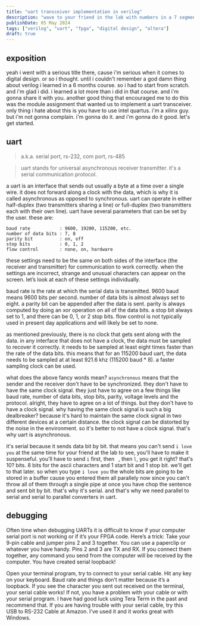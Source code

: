 ```yaml
---
title: "uart transceiver implementation in verilog"
description: "wave to your friend in the lab with numbers in a 7 segment display"
publishDate: 05 May 2024
tags: ["verilog", "uart", "fpga", "digital design", "altera"]
draft: true
---
```


## exposition

yeah i went with a serious title there, cause i'm serious when it comes to digital design. or so i thought. until i couldn't remember a god damn thing about verilog i learned in a 6 months course. so i had to start from scratch. and i'm glad i did. i learned a lot more than i did in that course. and i'm gonna share it with you. another good thing that encouraged me to do this was the module assignment that wanted us to implement a uart transceiver. only thing i hate about this is you have to use intel quartus. i'm a xilinx guy. but i'm not gonna complain. i'm gonna do it. and i'm gonna do it good. let's get started.

## uart

> a.k.a. serial port, rs-232, com port, rs-485

> uart stands for universal asynchronous receiver transmitter. it's a serial communication protocol.

a uart is an interface that sends out usually a byte at a time over a single wire. it does not forward along a clock with the data, which is why it is called asynchronous as opposed to synchronous. uart can operate in either half-duplex (two transmitters sharing a line) or full-duplex (two transmitters each with their own line). uart have several parameters that can be set by the user. these are:

    baud rate           : 9600, 19200, 115200, etc.
    number of data bits : 7, 8
    parity bit          : on, off
    stop bits           : 0, 1, 2
    flow control        : none, on, hardware

these settings need to be the same on both sides of the interface (the receiver and transmitter) for communication to work correctly. when the settings are incorrect, strange and unusual characters can appear on the screen. let’s look at each of these settings individually.

baud rate is the rate at which the serial data is transmitted. 9600 baud means 9600 bits per second. number of data bits is almost always set to eight. a parity bit can be appended after the data is sent. parity is always computed by doing an xor operation on all of the data bits. a stop bit always set to 1, and there can be 0, 1, or 2 stop bits. flow control is not typically used in present day applications and will likely be set to none.

as mentioned previously, there is no clock that gets sent along with the data. in any interface that does not have a clock, the data must be sampled to recover it correctly. it needs to be sampled at least eight times faster than the rate of the data bits. this means that for an 115200 baud uart, the data needs to be sampled at at least 921.6 khz (115200 baud \* 8). a faster sampling clock can be used.

what does the above fancy words mean? `asynchronous` means that the sender and the receiver don't have to be synchronized. they don't have to have the same clock signal. they just have to agree on a few things like baud rate, number of data bits, stop bits, parity, voltage levels and the protocol. alright, they have to agree on a lot of things. but they don't have to have a clock signal. why having the same clock signal is such a big dealbreaker? because it's hard to maintain the same clock signal in two different devices at a certain distance. the clock signal can be distorted by the noise in the environment. so it's better to not have a clock signal. that's why uart is asynchronous.

it's serial because it sends data bit by bit. that means you can't send `i love you` at the same time for your friend at the lab to see, you'll have to make it suspenseful. you'll have to send `i` first, then ` `, then `l`, you get it right? that's 10? bits. 8 bits for the ascii characters and 1 start bit and 1 stop bit. we'll get to that later. so when you type `i love you` the whole bits are going to be stored in a buffer cause you entered them all parallely now since you can't throw all of them through a single pipe at once you have chop the sentence and sent bit by bit. that's why it's serial. and that's why we need parallel to serial and serial to parallel converters in uart.

## debugging

Often time when debugging UARTs it is difficult to know if your computer serial port is not working or if it’s your FPGA code. Here’s a trick: Take your 9-pin cable and jumper pins 2 and 3 together. You can use a paperclip or whatever you have handy. Pins 2 and 3 are TX and RX. If you connect them together, any command you send from the computer will be received by the computer. You have created serial loopback!

Open your terminal program, try to connect to your serial cable. Hit any key on your keyboard. Baud rate and things don’t matter because it’s a loopback. If you see the character you sent out received on the terminal, your serial cable works! If not, you have a problem with your cable or with your serial program. I have had good luck using Tera Term in the past and recommend that. If you are having trouble with your serial cable, try this USB to RS-232 Cable at Amazon. I’ve used it and it works great with Windows.
